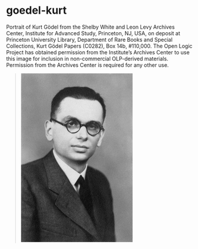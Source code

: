 # goedel-kurt

Portrait of Kurt Gödel from the Shelby White and Leon Levy Archives
Center, Institute for Advanced Study, Princeton, NJ, USA, on deposit at
Princeton University Library, Department of Rare Books and Special
Collections, Kurt Gödel Papers (C0282), Box 14b, \#110,000. The Open
Logic Project has obtained permission from the Institute’s Archives
Center to use this image for inclusion in non-commercial OLP-derived
materials. Permission from the Archives Center is required for any other
use.

> ![goedel-kurt](https://github.com/OpenLogicProject/photos/blob/master/goedel-kurt/goedel-kurt-small.png)